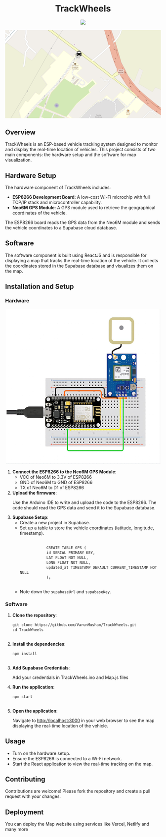 <h1 align="center">TrackWheels</h1><p align="center">
  <a href="https://skillicons.dev">
    <img src="https://skillicons.dev/icons?i=arduino,cpp,javascript,nodejs,react,bash,git,vercel,supabase" />
  </a>
</p>
<img src="images/map1.png" alt="TrackWheels">

<h2>Overview</h2>
<p>TrackWheels is an ESP-based vehicle tracking system designed to monitor and display the real-time location of vehicles. This project consists of two main components: the hardware setup and the software for map visualization.</p>

<h2>Hardware Setup</h2>
<p>The hardware component of TrackWheels includes:</p>
<ul>
    <li><strong>ESP8266 Development Board</strong>: A low-cost Wi-Fi microchip with full TCP/IP stack and microcontroller capability.</li>
    <li><strong>Neo6M GPS Module</strong>: A GPS module used to retrieve the geographical coordinates of the vehicle.</li>
</ul>
<p>The ESP8266 board reads the GPS data from the Neo6M module and sends the vehicle coordinates to a Supabase cloud database.</p>

<h2>Software</h2>
<p>The software component is built using ReactJS and is responsible for displaying a map that tracks the real-time location of the vehicle. It collects the coordinates stored in the Supabase database and visualizes them on the map.</p>

<h2>Installation and Setup</h2>

<h3>Hardware</h3>
<div align="center">
  <img src="images/circuit.jpeg" alt="Circuit" width="500" height="500">
</div>

<ol>
    <li><strong>Connect the ESP8266 to the Neo6M GPS Module</strong>:
        <ul>
            <li>VCC of Neo6M to 3.3V of ESP8266</li>
            <li>GND of Neo6M to GND of ESP8266</li>
            <li>TX of Neo6M to D1 of ESP8266</li>
        </ul>
    </li>
    <li><strong>Upload the firmware</strong>:
        <p>Use the Arduino IDE to write and upload the code to the ESP8266. The code should read the GPS data and send it to the Supabase database.</p>
    </li>
    <li><strong>Supabase Setup</strong>:
        <ul>
            <li>Create a new project in Supabase.</li>
            <li>Set up a table to store the vehicle coordinates (latitude, longitude, timestamp).</li>        
          <pre><code>
            CREATE TABLE GPS (
            id SERIAL PRIMARY KEY,
            LAT FLOAT NOT NULL,
            LONG FLOAT NOT NULL,
            updated_at TIMESTAMP DEFAULT CURRENT_TIMESTAMP NOT NULL
            );
          </code></pre>
            <li>Note down the <code>supabaseUrl</code> and <code>supabaseKey</code>.</li>
        </ul>
    </li>
</ol>

<h3>Software</h3>
<ol>
    <li><strong>Clone the repository</strong>:
        <pre><code>git clone https://github.com/VarunMusham/TrackWheels.git
cd TrackWheels
        </code></pre>
    </li>
    <li><strong>Install the dependencies</strong>:
        <pre><code>npm install
        </code></pre>
    </li>
    <li><strong>Add Supabase Credentials</strong>:
        <p>Add your credentials in TrackWheels.ino and Map.js files</p>
    </li>
    <li><strong>Run the application</strong>:
        <pre><code>npm start
        </code></pre>
    </li>
    <li><strong>Open the application</strong>:
        <p>Navigate to <a href="http://localhost:3000">http://localhost:3000</a> in your web browser to see the map displaying the real-time location of the vehicle.</p>
    </li>
</ol>

<h2>Usage</h2>
<ul>
    <li>Turn on the hardware setup.</li>
    <li>Ensure the ESP8266 is connected to a Wi-Fi network.</li>
    <li>Start the React application to view the real-time tracking on the map.</li>
</ul>

<h2>Contributing</h2>
<p>Contributions are welcome! Please fork the repository and create a pull request with your changes.</p>

<h2>Deployment</h2>
<p>You can deploy the Map website using services like Vercel, Netlify and many more</p>
